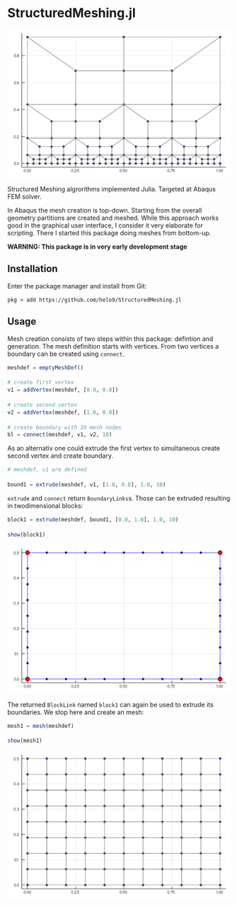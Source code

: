 # StructuredMeshing.jl

![](examples/TransitionMesh.png)

Structured Meshing algrorithms implemented Julia. Targeted at Abaqus FEM solver.

In Abaqus the mesh creation is top-down. Starting from the overall geometry partitions are created and
meshed. While this approach works good in the graphical user interface, I consider it very elaborate for
scripting. There I started this package doing meshes from bottom-up.

**WARNING: This package is in very early development stage**

## Installation

Enter the package manager and install from Git:

```
pkg > add https://github.com/helo9/StructuredMeshing.jl
```

## Usage

Mesh creation consists of two steps within this package: defintion and generation. The mesh definition
starts with vertices. From two vertices a boundary can be created using `connect`.

```julia
meshdef = emptyMeshDef()

# create first vertex
v1 = addVertex(meshdef, [0.0, 0.0])

# create second vertex
v2 = addVertex(meshdef, [1.0, 0.0])

# create boundary with 10 mesh nodes
bl = connect(meshdef, v1, v2, 10)
```

As an alternativ one could extrude the first vertex to simultaneous create second vertex
and create boundary.

```julia
# meshdef, v1 are defined

bound1 = extrude(meshdef, v1, [1.0, 0.0], 1.0, 10)
```

`extrude` and `connect` return `BoundaryLinks`s. Those can be extruded resulting in twodimensional blocks:

```julia
block1 = extrude(meshdef, bound1, [0.0, 1.0], 1.0, 10)

show(block1)
```

![](examples/simpledef.png)

The returned `BlockLink` named `block1` can again be used to extrude its boundaries. We stop
here and create an mesh:

```julia
mesh1 = mesh(meshdef)

show(mesh1)
```

![](examples/simplemesh.png)


